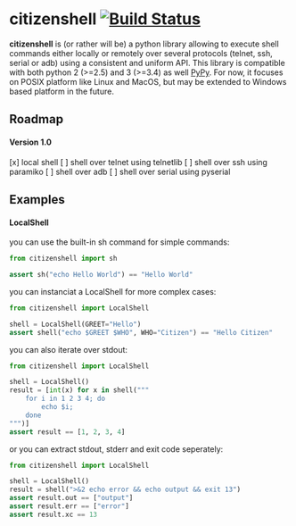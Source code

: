 # citizenshell [![Build Status](https://travis-ci.org/meuter/citizenshell.svg?branch=master)](https://travis-ci.org/meuter/citizenshell)

__citizenshell__ is (or rather will be) a python library allowing to execute shell commands either locally or remotely 
over several protocols (telnet, ssh, serial or adb) using a consistent and uniform API. This library is compatible with
both python 2 (>=2.5) and 3 (>=3.4) as well  [PyPy](https://pypy.org/). For now, it focuses on POSIX platform like
Linux and MacOS, but may be extended to Windows based platform in the future.

## Roadmap

#### Version 1.0
[x] local shell
[ ] shell over telnet using telnetlib
[ ] shell over ssh using paramiko
[ ] shell over adb
[ ] shell over serial using pyserial

## Examples

#### LocalShell

you can use the built-in sh command for simple commands:

```python
from citizenshell import sh

assert sh("echo Hello World") == "Hello World"
```

you can instanciat a LocalShell for more complex cases:

```python
from citizenshell import LocalShell

shell = LocalShell(GREET="Hello")
assert shell("echo $GREET $WHO", WHO="Citizen") == "Hello Citizen"
```

you can also iterate over stdout:

```python
from citizenshell import LocalShell

shell = LocalShell()
result = [int(x) for x in shell("""
    for i in 1 2 3 4; do
        echo $i;
    done
""")]
assert result == [1, 2, 3, 4]
```

or you can extract stdout, stderr and exit code seperately:

```python
from citizenshell import LocalShell

shell = LocalShell()
result = shell(">&2 echo error && echo output && exit 13")
assert result.out == ["output"]
assert result.err == ["error"]
assert result.xc == 13
```

